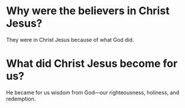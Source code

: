 # Why were the believers in Christ Jesus?

They were in Christ Jesus because of what God did.

# What did Christ Jesus become for us?

He became for us wisdom from God—our righteousness, holiness, and redemption.
